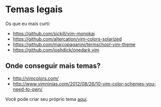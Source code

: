 # Temas legais

Os que eu mais curti:

- https://github.com/sickill/vim-monokai
- https://github.com/altercation/vim-colors-solarized
- https://github.com/marcopaganini/termschool-vim-theme
- https://github.com/joshdick/onedark.vim

## Onde conseguir mais temas?

- http://vimcolors.com/
- http://www.vimninjas.com/2012/08/26/10-vim-color-schemes-you-need-to-own/

Você pode criar seu próprio tema [aqui](http://mswift42.github.io/themecreator/).